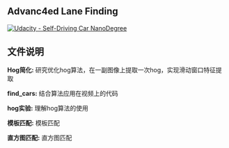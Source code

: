 ## Advanc4ed Lane Finding
[![Udacity - Self-Driving Car NanoDegree](https://s3.amazonaws.com/udacity-sdc/github/shield-carnd.svg)](http://www.udacity.com/drive)


## 文件说明
**Hog简化:** 研究优化hog算法，在一副图像上提取一次hog，实现滑动窗口特征提取

**find_cars:** 结合算法应用在视频上的代码

**hog实验:** 理解hog算法的使用

**模板匹配:** 模板匹配

**直方图匹配:** 直方图匹配


